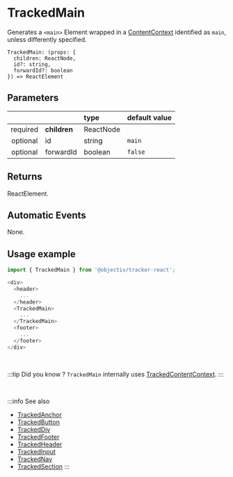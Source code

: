 # TrackedMain

Generates a `<main>` Element wrapped in a [ContentContext](/taxonomy/reference/location-contexts/ContentContext.md) identified as `main`, unless differently specified. 

```tsx
TrackedMain: (props: {
  children: ReactNode,
  id?: string,
  forwardId?: boolean
}) => ReactElement
```

## Parameters
|          |              | type      | default value |
|:--------:|:-------------|:----------|:--------------|
| required | **children** | ReactNode |               |
| optional | id           | string    | `main`        |
| optional | forwardId    | boolean   | `false`       |

## Returns
ReactElement.

## Automatic Events
None.

## Usage example

```typescript jsx
import { TrackedMain } from '@objectiv/tracker-react';
```

```typescript jsx
<div>
  <header>
    ...
  </header>
  <TrackedMain>
    ...
  </TrackedMain>
  <footer>
    ...
  </footer>
</div>
```

<br />

:::tip Did you know ?
`TrackedMain` internally uses [TrackedContentContext](/tracking/react/api-reference/trackedContexts/TrackedContentContext.md).
:::

<br />

:::info See also
- [TrackedAnchor](/tracking/react/api-reference/trackedElements/TrackedAnchor.md)
- [TrackedButton](/tracking/react/api-reference/trackedElements/TrackedButton.md)
- [TrackedDiv](/tracking/react/api-reference/trackedElements/TrackedDiv.md)
- [TrackedFooter](/tracking/react/api-reference/trackedElements/TrackedFooter.md)
- [TrackedHeader](/tracking/react/api-reference/trackedElements/TrackedHeader.md)
- [TrackedInput](/tracking/react/api-reference/trackedElements/TrackedInput.md)
- [TrackedNav](/tracking/react/api-reference/trackedElements/TrackedNav.md)
- [TrackedSection](/tracking/react/api-reference/trackedElements/TrackedSection.md)
:::
